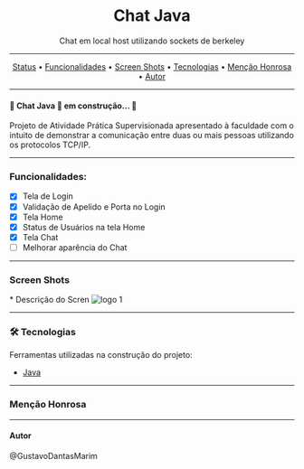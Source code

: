 <h1 align="center"> Chat Java</h1>
<p align="center">Chat em local host utilizando sockets de berkeley</p>
<hr>

<p align="center">
 <a href="#status">Status</a> •
 <a href="#funcionalidades">Funcionalidades</a> • 
 <a href="#screenShots">Screen Shots</a> • 
 <a href="#tecnologias">Tecnologias</a> • 
 <a href="#mencaoHonrosa">Menção Honrosa</a> • 
 <a href="#autor">Autor</a>
</p>
<hr>

<h4 id="status">🚧 Chat Java 🚀 em construção... 🚧</h4>
<p>Projeto de Atividade Prática Supervisionada apresentado à faculdade com o intuito de demonstrar a comunicação entre duas ou mais pessoas utilizando os protocolos TCP/IP.
</p><hr>

<h3 id="funcionalidades"> Funcionalidades:</h3>

- [x] Tela de Login
- [x] Validação de Apelido e Porta no Login
- [x] Tela Home 
- [x] Status de Usuários na tela Home
- [x] Tela Chat
- [ ] Melhorar aparência do Chat
<hr>

<h3 id="screenShots">Screen Shots</h3>
* Descrição do Scren
<img src="" alt="logo 1"/><br>

<hr>

<h3 id="tecnologias"> 🛠 Tecnologias </h3>
Ferramentas utilizadas na construção do projeto:

* [Java](https://www.java.com/pt-BR/)<br>
<hr>

<h3 id="mencaoHonrosa"> Menção Honrosa</h3>


<hr>

<h4 id="autor">Autor</h4>
@GustavoDantasMarim
